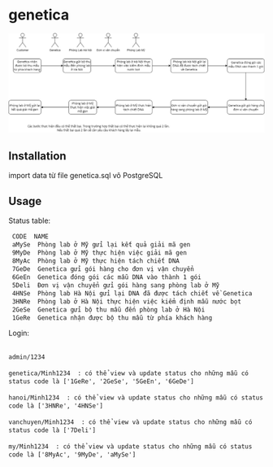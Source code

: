 # genetica
![alt text](https://github.com/huynhminh19/genetica/blob/main/state_diagram.png)

## Installation

import data từ file genetica.sql vô PostgreSQL

## Usage
Status table:

```
 CODE  NAME
 aMySe	Phòng lab ở Mỹ gửi lại kết quả giải mã gen
 9MyDe	Phòng lab ở Mỹ thực hiện việc giải mã gen
 8MyAc	Phòng lab ở Mỹ thực hiện tách chiết DNA
 7GeDe	Genetica gửi gói hàng cho đơn vị vận chuyển
 6GeEn	Genetica đóng gói các mẫu DNA vào thành 1 gói
 5Deli	Đơn vị vận chuyển gửi gói hàng sang phòng lab ở Mỹ
 4HNSe	Phòng lab Hà Nội gửi lại DNA đã được tách chiết về Genetica
 3HNRe	Phòng lab ở Hà Nội thực hiện việc kiểm định mẫu nước bọt
 2GeSe	Genetica gửi bộ thu mẫu đến phòng lab ở Hà Nội
 1GeRe	Genetica nhận được bộ thu mẫu từ phía khách hàng
```

Login:

```

admin/1234

genetica/Minh1234  : có thể view và update status cho những mẫu có status code là ['1GeRe', '2GeSe', '5GeEn', '6GeDe']

hanoi/Minh1234  : có thể view và update status cho những mẫu có status code là ['3HNRe', '4HNSe']

vanchuyen/Minh1234  : có thể view và update status cho những mẫu có status code là ['7Deli']

my/Minh1234  : có thể view và update status cho những mẫu có status code là ['8MyAc', '9MyDe', 'aMySe']

```




